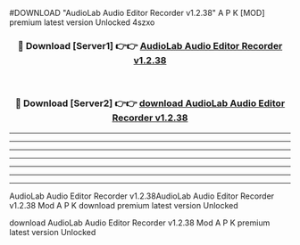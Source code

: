 #DOWNLOAD "AudioLab Audio Editor Recorder v1.2.38" A P K [MOD] premium latest version Unlocked 4szxo 



<div align="center">
<h3>🔴 Download [Server1] 👉👉 <a href="https://apkdownload7.web.app/">AudioLab Audio Editor Recorder v1.2.38 </a></h3><br>

<h3>🔴 Download [Server2] 👉👉 <a href="https://apkdownload7.web.app/">download AudioLab Audio Editor Recorder v1.2.38 </a></h3>
</div>


----------------------------------------------------------

----------------------------------------------------------

----------------------------------------------------------

----------------------------------------------------------

----------------------------------------------------------

----------------------------------------------------------

----------------------------------------------------------

AudioLab Audio Editor Recorder v1.2.38AudioLab Audio Editor Recorder v1.2.38 Mod A P K download premium latest version Unlocked

download AudioLab Audio Editor Recorder v1.2.38 Mod A P K premium latest version Unlocked


